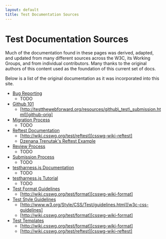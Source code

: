 ```yaml
---
layout: default
title: Test Documentation Sources
---
```


# Test Documentation Sources

Much of the documentation found in these pages was derived, adapted, and updated from many different sources across the W3C, its Working Groups, and from individual contributors. Many thanks to the original authors of this content used as the foundation of this current set of docs.  

Below is a list of the original documentation as it was incorporated into this site.

- [Bug Reporting][bugs]
  - TODO
- [Github 101][github]
  - [http://testthewebforward.org/resources/github\_test\_submission.html][github-orig] 
- [Migration Process][migration]
  - TODO
- [Reftest Documentation][reftest-doc]
  - [http://wiki.csswg.org/test/reftest][csswg-wiki-reftest]   
  - [Dzenana Trenutak's Reftest Example][dzenana]
- [Review Process][review]
  - TODO
- [Submission Process][submission]
  - TODO   
- [testharness.js Documentation][testharness-doc]
  - TODO   
- [testharness.js Tutorial][testharness-tutorial]
  - TODO 
- [Test Format Guidelines][format]
  - [http://wiki.csswg.org/test/format][csswg-wiki-format]
- [Test Style Guidelines][style]
  - [http://www.w3.org/Style/CSS/Test/guidelines.html][w3c-css-guidelines]
  - [http://wiki.csswg.org/test/format][csswg-wiki-format]
- [Test Templates][templates]
  - [http://wiki.csswg.org/test/format][csswg-wiki-format]
  - [http://wiki.csswg.org/test/reftest][csswg-wiki-reftest]  



[bugs]: ./bugreporting.html
[github]: ./github-101.html
[migration]: ./migration-process.html
[reftest-doc]: ./reftests.html
[reftest-tutorial]: ./reftest-main-tutorial.html
[review]: ./review-process.html
[submission]: ./submission-process.html]
[testharness-doc]: ./testharness-documentation.html
[testharness-tutorial]: ./testharness-tutorial.html
[format]: ./test-format-guidelines.html
[style]: ./test-style-guidelines.html
[templates]: ./test-templates.html
[github-orig]: http://testthewebforward.org/resources/github_test_submission.html
[csswg-wiki-format]: http://wiki.csswg.org/test/format
[w3c-css-guidelines]: http://www.w3.org/Style/CSS/Test/guidelines.html
[csswg-wiki-reftest]: http://wiki.csswg.org/test/reftest
[dzenana]: https://github.com/dzenana-trenutak/GitDocs/blob/master/ForTheNewbies/ExampleTest_RefTest.html

